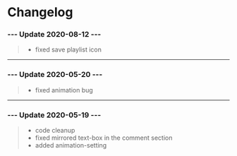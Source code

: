 # Changelog

### --- Update 2020-08-12 ---

> - fixed save playlist icon

----

### --- Update 2020-05-20 ---

> - fixed animation bug

----

### --- Update 2020-05-19 ---

> - code cleanup
> - fixed mirrored text-box in the comment section
> - added animation-setting
